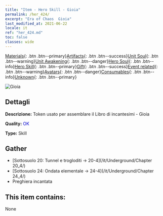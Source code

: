 ```yaml
---
title: "Item - Hero Skill - Gioia"
permalink: /her_424/
excerpt: "Era of Chaos  Gioia"
last_modified_at: 2021-06-22
locale: it
ref: "her_424.md"
toc: false
classes: wide
---
```

 [Materials](/ItemsIT/){: .btn .btn--primary}[Artifacts](/ItemsIT/Artifacts/){: .btn .btn--success}[Unit Soul](/ItemsIT/UnitSoul/){: .btn .btn--warning}[Unit Awakening](/ItemsIT/UnitAwakening/){: .btn .btn--danger}[Hero Soul](/ItemsIT/HeroSoul/){: .btn .btn--info}[Hero Skill](/ItemsIT/HeroSkill/){: .btn .btn--primary}[Gift](/ItemsIT/Gift/){: .btn .btn--success}[Event related](/ItemsIT/Events/){: .btn .btn--warning}[Avatars](/ItemsIT/Avatars/){: .btn .btn--danger}[Consumables](/ItemsIT/Consumables/){: .btn .btn--info}[Unknown](/ItemsIT/Unknown/){: .btn .btn--primary}

 ![Gioia](/images/t/ps_huanxinguwu.png)

## Dettagli
 **Descrizione:** Token usato per assemblare il Libro di incantesimi - Gioia

 **Quality:** <span style="color: #0000CD">OK</span>

 **Type:** Skill

## Gather

*    [Sottosuolo 20: Tunnel e trogloditi -> 20-4](/it/Underground/Chapter 20_4/) 
*    [Sottosuolo 24: Ondata elementale -> 24-4](/it/Underground/Chapter 24_4/) 
*    Preghiera incantata 

## This item contains:

  None

